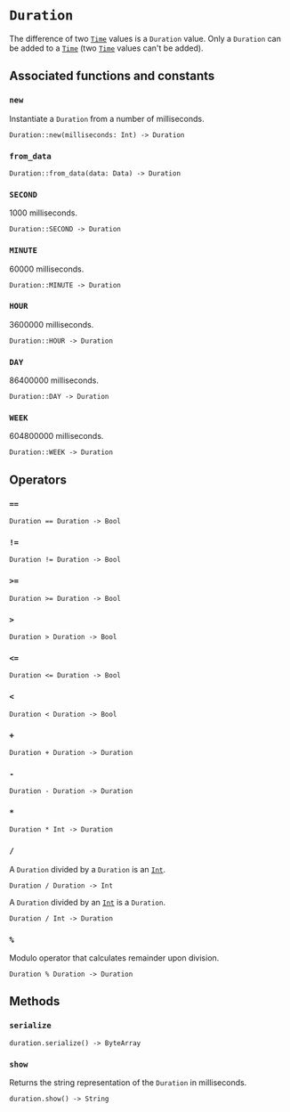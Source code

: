 # `Duration`

The difference of two [`Time`](./time.md) values is a `Duration` value. Only a `Duration` can be added to a [`Time`](./time.md) (two [`Time`](./time.md) values can't be added).

## Associated functions and constants

### `new`

Instantiate a `Duration` from a number of milliseconds.

```helios
Duration::new(milliseconds: Int) -> Duration
```

### `from_data`

```helios
Duration::from_data(data: Data) -> Duration
```

### `SECOND`

1000 milliseconds.

```helios
Duration::SECOND -> Duration
```

### `MINUTE`

60000 milliseconds.

```helios
Duration::MINUTE -> Duration
```

### `HOUR`

3600000 milliseconds.

```helios
Duration::HOUR -> Duration
```

### `DAY`

86400000 milliseconds.

```helios
Duration::DAY -> Duration
```

### `WEEK`

604800000 milliseconds.

```helios
Duration::WEEK -> Duration
```

## Operators

### `==`

```helios
Duration == Duration -> Bool
```

### `!=`

```helios
Duration != Duration -> Bool
```

### `>=`

```helios
Duration >= Duration -> Bool
```

### `>`

```helios
Duration > Duration -> Bool
```

### `<=`

```helios
Duration <= Duration -> Bool
```

### `<`

```helios
Duration < Duration -> Bool
```

### `+`

```helios
Duration + Duration -> Duration
```

### `-`

```helios
Duration - Duration -> Duration
```

### `*`

```helios
Duration * Int -> Duration
```

### `/`

A `Duration` divided by a `Duration` is an [`Int`](./int.md).

```helios
Duration / Duration -> Int
```

A `Duration` divided by an [`Int`](./int.md) is a `Duration`.

```helios
Duration / Int -> Duration
```

### `%`

Modulo operator that calculates remainder upon division.

```helios
Duration % Duration -> Duration
```

## Methods

### `serialize`

```helios
duration.serialize() -> ByteArray
```

### `show`

Returns the string representation of the `Duration` in milliseconds.

```helios
duration.show() -> String
```